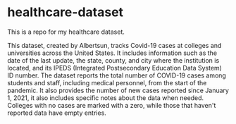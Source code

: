 # healthcare-dataset
This is a repo for my healthcare dataset.


This dataset, created by Albertsun, tracks Covid-19 cases at colleges and universities across the United States. It includes information such as the date of the last update, the state, county, and city where the institution is located, and its IPEDS (Integrated Postsecondary Education Data System) ID number. The dataset reports the total number of COVID-19 cases among students and staff, including medical personnel, from the start of the pandemic. It also provides the number of new cases reported since January 1, 2021, it also includes specific notes about the data when needed. Colleges with no cases are marked with a zero, while those that haven't reported data have empty entries.
